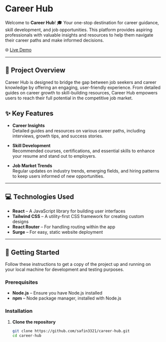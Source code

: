 # Career Hub

Welcome to **Career Hub**! 🎓 Your one-stop destination for career guidance, skill development, and job opportunities. This platform provides aspiring professionals with valuable insights and resources to help them navigate their career paths and make informed decisions.

🌐 [Live Demo](https://career-hubs-safin33221.surge.sh/)

---

## 📝 Project Overview

Career Hub is designed to bridge the gap between job seekers and career knowledge by offering an engaging, user-friendly experience. From detailed guides on career growth to skill-building resources, Career Hub empowers users to reach their full potential in the competitive job market.

## ✨ Key Features

- **Career Insights**  
  Detailed guides and resources on various career paths, including interviews, growth tips, and success stories.

- **Skill Development**  
  Recommended courses, certifications, and essential skills to enhance your resume and stand out to employers.

- **Job Market Trends**  
  Regular updates on industry trends, emerging fields, and hiring patterns to keep users informed of new opportunities.

---

## 💻 Technologies Used

- **React** – A JavaScript library for building user interfaces
- **Tailwind CSS** – A utility-first CSS framework for creating custom designs
- **React Router** – For handling routing within the app
- **Surge** – For easy, static website deployment

---

## 🚀 Getting Started

Follow these instructions to get a copy of the project up and running on your local machine for development and testing purposes.

### Prerequisites

- **Node.js** – Ensure you have Node.js installed
- **npm** – Node package manager, installed with Node.js

### Installation

1. **Clone the repository**  
   ```bash
   git clone https://github.com/safin3321/career-hub.git
   cd career-hub

